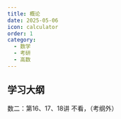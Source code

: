 ```yaml
---
title: 概论
date: 2025-05-06
icon: calculator
order: 1
category:
  - 数学
  - 考研
  - 高数
---
```


## 学习大纲

数二：第16、17、18讲 不看，（考纲外）